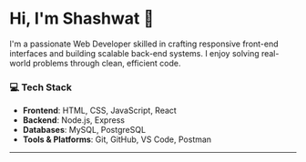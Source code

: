 # Hi, I'm Shashwat 👋

I'm a passionate Web Developer skilled in crafting responsive front-end interfaces and building scalable back-end systems. I enjoy solving real-world problems through clean, efficient code.

### 💻 Tech Stack
- **Frontend**: HTML, CSS, JavaScript, React
- **Backend**: Node.js, Express
- **Databases**: MySQL, PostgreSQL
- **Tools & Platforms**: Git, GitHub, VS Code, Postman

---
